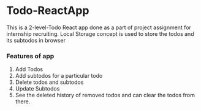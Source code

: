 # Todo-ReactApp
This is a 2-level-Todo React app done as a part of project assignment for internship recruiting.
Local Storage concept is used to store the todos and its subtodos in browser
### Features of app
1) Add Todos
2) Add subtodos for a particular todo
3) Delete todos and subtodos
4) Update Subtodos
5) See the deleted history of removed todos and can clear the todos from there.


